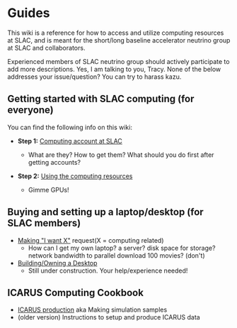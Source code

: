 # Guides

This wiki is a reference for how to access and utilize computing resources at SLAC, and is meant for the short/long baseline accelerator neutrino group at SLAC and collaborators.

Experienced members of SLAC neutrino group should actively participate to add more descriptions.
Yes, I am talking to you, Tracy. None of the below addresses your issue/question? You can try to harass kazu.

## Getting started with SLAC computing (for everyone)

You can find the following info on this wiki:

* **Step 1:** [Computing account at SLAC](guides/account.md)
  - What are they? How to get them? What should you do first after getting accounts?

* **Step 2:** [Using the computing resources](guides/resources.md)
  - Gimme GPUs!

## Buying and setting up a laptop/desktop (for SLAC members)

* [Making "I want X"](guides/request.md) request(X = computing related)
  - How can I get my own laptop? a server? disk space for storage? network bandwidth to parallel download 100 movies? (don't)
* [Building/Owning a Desktop](guides/building.md)
  - Still under construction. Your help/experience needed!

## ICARUS Computing Cookbook

* [ICARUS production](icarus/production.md) aka Making simulation samples
* (older version) Instructions to setup and produce ICARUS data
